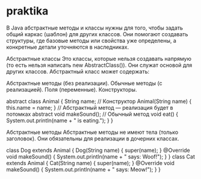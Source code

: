 # praktika

В Java абстрактные методы и классы нужны для того, чтобы задать общий каркас (шаблон) для других классов. Они помогают создавать структуры, где базовые методы или свойства уже определены, а конкретные детали уточняются в наследниках.

Абстрактные классы
Это классы, которые нельзя создавать напрямую (то есть нельзя написать new AbstractClass()). Они служат основой для других классов. Абстрактный класс может содержать:

Абстрактные методы (без реализации).
Обычные методы (с реализацией).
Поля (переменные).
Конструкторы.

abstract class Animal {
    String name;
    // Конструктор
    Animal(String name) {
        this.name = name;
    }
    // Абстрактный метод — реализация будет в потомках
    abstract void makeSound();
    // Обычный метод
    void eat() {
        System.out.println(name + " is eating.");
    }
}

Абстрактные методы
Абстрактные методы не имеют тела (только заголовок). Они обязательны для реализации в дочерних классах.

class Dog extends Animal {
    Dog(String name) {
        super(name);
    }
    @Override
    void makeSound() {
        System.out.println(name + " says: Woof!");
    }
}
class Cat extends Animal {
    Cat(String name) {
        super(name);
    }
    @Override
    void makeSound() {
        System.out.println(name + " says: Meow!");
    }
}

